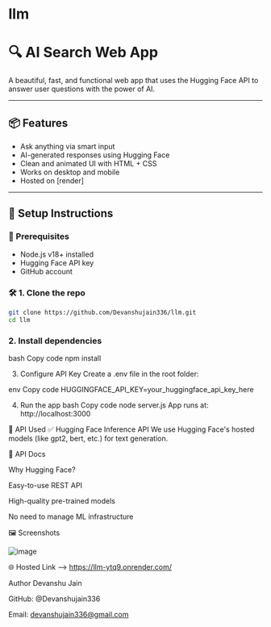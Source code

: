 # llm

# 🔍 AI Search Web App

A beautiful, fast, and functional web app that uses the Hugging Face API to answer user questions with the power of AI.

---

## 📦 Features

- Ask anything via smart input
- AI-generated responses using Hugging Face
- Clean and animated UI with HTML + CSS
- Works on desktop and mobile
- Hosted on [render]

---

## 🚀 Setup Instructions

### 🔧 Prerequisites

- Node.js v18+ installed
- Hugging Face API key
- GitHub account

### 🛠️ 1. Clone the repo

```bash
git clone https://github.com/Devanshujain336/llm.git
cd llm
```
### 2. Install dependencies
bash
Copy code
npm install

3. Configure API Key
Create a .env file in the root folder:

env
Copy code
HUGGINGFACE_API_KEY=your_huggingface_api_key_here


4. Run the app
bash
Copy code
node server.js
App runs at: http://localhost:3000


🧠 API Used
✅ Hugging Face Inference API
We use Hugging Face's hosted models (like gpt2, bert, etc.) for text generation.

🔗 API Docs

Why Hugging Face?

Easy-to-use REST API

High-quality pre-trained models

No need to manage ML infrastructure

🖼️ Screenshots

![image](https://github.com/user-attachments/assets/32550283-a523-4f3f-9dd2-bfa5a4340fb2)

🌐 Hosted Link --> 
https://llm-ytq9.onrender.com/

 Author
Devanshu Jain

GitHub: @Devanshujain336

Email: devanshujain336@gmail.com



